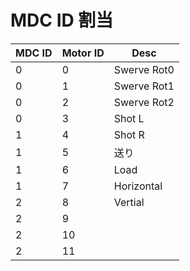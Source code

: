 # MDC ID 割当

| MDC ID | Motor ID | Desc        |
| ------ | -------- | ----------- |
| 0      | 0        | Swerve Rot0 |
| 0      | 1        | Swerve Rot1 |
| 0      | 2        | Swerve Rot2 |
| 0      | 3        | Shot L      |
| 1      | 4        | Shot R      |
| 1      | 5        | 送り        |
| 1      | 6        | Load        |
| 1      | 7        | Horizontal  |
| 2      | 8        | Vertial     |
| 2      | 9        |             |
| 2      | 10       |             |
| 2      | 11       |             |